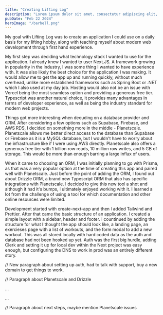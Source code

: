 ```yaml
---
title: "Creating Lifting Log"
description: "Lorem ipsum dolor sit amet, consectetur adipiscing elit, sed do eiusmod tempor incididunt ut labore et dolore magna aliqua."
pubDate: "Feb 22 2024"
heroImage: "/barbell.png"
---
```


My goal with Lifting Log was to create an application I could use on a daily basis for my lifting hobby, along with teaching myself about modern web development through first hand experience.

My first step was deciding what technology stack I wanted to use for the application. I already knew I wanted to user Next.JS. A framework growing in popularity in the industry, I was some thing I wanted to have experience with. It was also likely the best choice for the application I was making. It would allow me to get the app up and running quickly, without much overhead, unlike more established frameworks such as Spring Boot or .NET which I also used at my day job. Hosting would also not be an issue with Vercel being the most seamless option and providing a generous free tier. Typescript was another natural choice, it provides many advantages in terms of developer experience, as well as being the industry standard for modern web projects.

Things got more interesting when decuding on a database provider and ORM. After considering a few options such as Supabase, Firebase, and AWS RDS, I decided on something more in the middle - Planetscale. Planetscale allows me better direct access to the database than Supabase or Firebase as it is a MySQL database, but I wouldn't have to worry about the infrastructure like if I were using AWS directly. Planetscale also offers a generous free tier with 1 billion row reads, 10 million row writes, and 5 GB of storage. This would be more than enough barring a large influx of users.

When it came to choosing an ORM, I was initially planning to go with Prisma, as that was a very popular option at the time of creating this app and paired well with Planetscale. Just before the point of adding the ORM, I found out about Drizzle ORM, a brand new Typescript ORM that also has specific integrations with Planetscale. I decided to give this new tool a shot and although it had it's bumps, I ultimately enjoyed working with it. I learned a lot from the challenge of using a tool for which documentation and other online resources were limited.

Development started with create-next-app and then I added Tailwind and Prettier. After that came the basic structure of an application. I created a simple layout with a sidebar, header and footer. I countinued by adding the structure for what I thought the app should look like, a landing page, an exercieses page with a list of workouts, and the form modal to add a new workout. This was all stored locally with hard coded data as the auth and database had not been hooked up yet. Auth was the first big hurdle, adding Clerk and setting it up for local dev within the Next project was easy enough, but configuring the DNS to work in prod was an entirely different story.

// New paragraph about setting up auth, had to talk with support, buy a new domain to get things to work.

// Paragraph about Planetscale and Drizzle

...

...

// Paragraph about next steps, maybe mention Planetscale issues